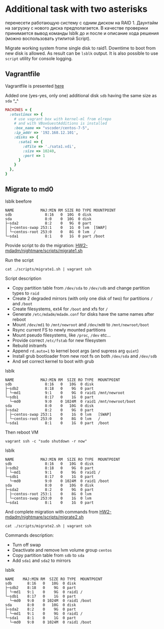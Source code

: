 # Additional task with two asterisks

перенесети работающую систему с одним диском на RAID 1. Даунтайм на загрузку с нового диска предполагается. В качестве проверики принимается вывод команды lsblk до и после и описание хода решения (можно воспользовать утилитой Script).

Migrate working system frome single disk to raid1. Downtime to boot from new disk is allowed. As result can be `lsblk` output. It is also possible to use `script` utility for console logging.

## Vagrantfile

Vagrantfile is presented [here](./Vagrantfile)

Added one (yes-yes, only one) additional disk `sdb` having the same size as `sda` ^_^
```ruby
MACHINES = {
  :otuslinux => {
    # use vagrant box with kernel-ml from elrepo
    # and with VBoxGuestAdditions is installed
    :box_name => "vscoder/centos-7-5",
    :ip_addr => '192.168.12.101',
    :disks => {
      :sata1 => {
        :dfile => './sata1.vdi',
        :size => 10240,
        :port => 1
      }
    }
  },
}
```

## Migrate to md0

lsblk beefore
```shell
NAME            MAJ:MIN RM SIZE RO TYPE MOUNTPOINT
sdb               8:16   0  10G  0 disk 
sda               8:0    0  10G  0 disk 
├─sda2            8:2    0   9G  0 part 
│ ├─centos-swap 253:1    0   1G  0 lvm  [SWAP]
│ └─centos-root 253:0    0   8G  0 lvm  /
└─sda1            8:1    0   1G  0 part /boot
```

Provide script to do the migration: [HW2-mdadm/nightmare/scripts/migrate1.sh](HW2-mdadm/nightmare/scripts/migrate1.sh)

Run the script
```shell
cat ./scripts/migrate1.sh | vagrant ssh
```

Script description
- Copy partition table from `/dev/sda` to `/dev/sdb` and change partition types to `raid`
- Create 2 degraded mirrors (with only one disk of two) for partitions `/` and `/boot`
- Create filesystems, ext4 for `/boot` and xfs for `/`
- Generate `/etc/mdadm/mdadm.conf` for disks have the same names after reboot
- Mount `/dev/md1` to `/mnt/newroot` and `/dev/md0` to `/mnt/newroot/boot`
- Rsync current FS to newly mounted partitions
- Mount pseudo filesystems, like `/proc`, `/dev` etc...
- Provide correct `/etc/fstab` for new filesystem
- Rebuild initramfs
- Append `rd.auto=1` to kernel boot args (and supress arg `quiet`)
- Install grub bootloader from new root fs on both `/dev/sda` and `/dev/sdb`
- And set correct kernel to boot with grub

lsblk
```shell
NAME            MAJ:MIN RM  SIZE RO TYPE  MOUNTPOINT
sdb               8:16   0   10G  0 disk  
├─sdb2            8:18   0    9G  0 part  
│ └─md1           9:1    0    9G  0 raid1 /mnt/newroot
└─sdb1            8:17   0    1G  0 part  
  └─md0           9:0    0 1024M  0 raid1 /mnt/newroot/boot
sda               8:0    0   10G  0 disk  
├─sda2            8:2    0    9G  0 part  
│ ├─centos-swap 253:1    0    1G  0 lvm   [SWAP]
│ └─centos-root 253:0    0    8G  0 lvm   /
└─sda1            8:1    0    1G  0 part  /boot
```

Then reboot VM
```shell
vagrant ssh -c "sudo shutdown -r now"
```

lsblk
```shell
NAME            MAJ:MIN RM  SIZE RO TYPE  MOUNTPOINT
sdb               8:16   0   10G  0 disk  
├─sdb2            8:18   0    9G  0 part  
│ └─md1           9:1    0    9G  0 raid1 /
└─sdb1            8:17   0    1G  0 part  
  └─md0           9:0    0 1024M  0 raid1 /boot
sda               8:0    0   10G  0 disk  
├─sda2            8:2    0    9G  0 part  
│ ├─centos-root 253:1    0    8G  0 lvm   
│ └─centos-swap 253:0    0    1G  0 lvm   
└─sda1            8:1    0    1G  0 part
```

And complete migration with commands from [HW2-mdadm/nightmare/scripts/migrate2.sh](HW2-mdadm/nightmare/scripts/migrate2.sh)
```shell
cat ./scripts/migrate2.sh | vagrant ssh
```

Commands description:
- Turn off swap
- Deactivate and remove lvm volume group `centos`
- Copy partition table from `sdb` to `sda`
- Add `sda1` and `sda2` to mirrors

lsblk
```shell
NAME    MAJ:MIN RM  SIZE RO TYPE  MOUNTPOINT
sdb       8:16   0   10G  0 disk  
├─sdb2    8:18   0    9G  0 part  
│ └─md1   9:1    0    9G  0 raid1 /
└─sdb1    8:17   0    1G  0 part  
  └─md0   9:0    0 1024M  0 raid1 /boot
sda       8:0    0   10G  0 disk  
├─sda2    8:2    0    9G  0 part  
│ └─md1   9:1    0    9G  0 raid1 /
└─sda1    8:1    0    1G  0 part  
  └─md0   9:0    0 1024M  0 raid1 /boot
```
